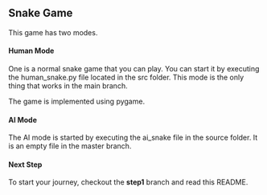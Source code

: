 ## Snake Game
This game has two modes.

#### Human Mode
One is a normal snake game that you can play. You can start it by executing the human_snake.py file located in the src folder. This mode is the only thing that works in the main branch.

The game is implemented using pygame.

#### AI Mode
The AI mode is started by executing the ai_snake file in the source folder. It is an empty file in the master branch.

#### Next Step
To start your journey, checkout the **step1** branch and read this README.